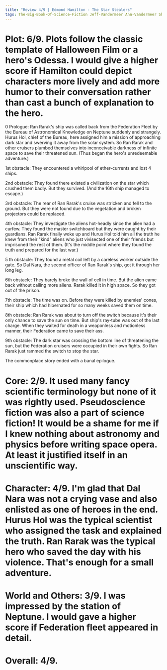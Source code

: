```yaml
---
title: "Review 4/9 | Edmond Hamilton - The Star Stealers"
tags: The-Big-Book-Of-Science-Fiction Jeff-Vandermeer Ann-Vandermeer Short-Story Novelette Science-Fiction 1904-1977 1929
---
```


# Plot: 6/9. Plots follow the classic template of Halloween Film or a hero's Odessa. I would give a higher score if Hamilton could depict characters more lively and add more humor to their conversation rather than cast a bunch of explanation to the hero.
0 Prologue: Ran Rarak's ship was called back from the Federation Fleet by the Bureau of Astronomical Knowledge on Neptune suddenly and strangely. Hurus Hol, chief of the Bureau, here assigned him a mission of approaching dark star and swerving it away from the solar system. So Ran Rarak and other cruisers plumbed themselves into inconceivable darkness of infinite space to save their threatened sun. (Thus began the hero's unredeemable adventure.)

1st obstacle: They encountered a whirlpool of ether-currents and lost 4 ships.

2nd obstacle: They found there existed a civilization on the star which crushed them badly. But they survived. (And the 16th ship managed to escape.)

3rd obstacle: The rear of Ran Rarak's cruise was stricken and fell to the ground. But they were not found due to the vegetation and broken projectors could be replaced.

4th obstacle: They investigate the aliens hot-headly since the alien had a curfew. They found the master switchboard but they were caught by their guardians. Ran Rarak finally woke up and Hurus Hol told him all the truth he knew from their "kind" aliens who just vivisected one of their friends but imprisoned the rest of them. (It's the middle point where they found the truth and prepared for the last war.)

5 th obstacle: They found a metal coil left by a careless worker outside the gate. So Dal Nara, the second officer of Ran Rarak's ship, got it through her long leg. 

6th obstacle: They barely broke the wall of cell in time. But the alien came back without calling more aliens. Rarak killed it in high space. So they got out of the prison.

7th obstacle: The time was on. Before they were killed by enemies' cones, their ship which had hibernated for so many weeks saved them on time.

8th obstacle: Ran Rarak was about to turn off the switch because it's their only chance to save the sun on time. But ship's ray-tube was out of the last charge. When they waited for death in a weaponless and motionless manner, their Federation came to save their ass.

9th obstacle: The dark star was crossing the bottom line of threatening the sun, but the Federation cruisers were occupied in their own fights. So Ran Rarak just rammed the switch to stop the star.

The commonplace story ended with a banal epilogue.

# Core: 2/9. It used many fancy scientific terminology but none of it was rightly used. Pseudoscience fiction was also a part of science fiction! It would be a shame for me if I knew nothing about astronomy and physics before writing space opera. At least it justified itself in an unscientific way.



# Character: 4/9. I'm glad that Dal Nara was not a crying vase and also enlisted as one of heroes in the end. Hurus Hol was the typical scientist who assigned the task and explained the truth. Ran Rarak was the typical hero who saved the day with his violence. That's enough for a small adventure.



# World and Others: 3/9. I was impressed by the station of Neptune. I would gave a higher score if Federation fleet appeared in detail.



# Overall: 4/9. 
